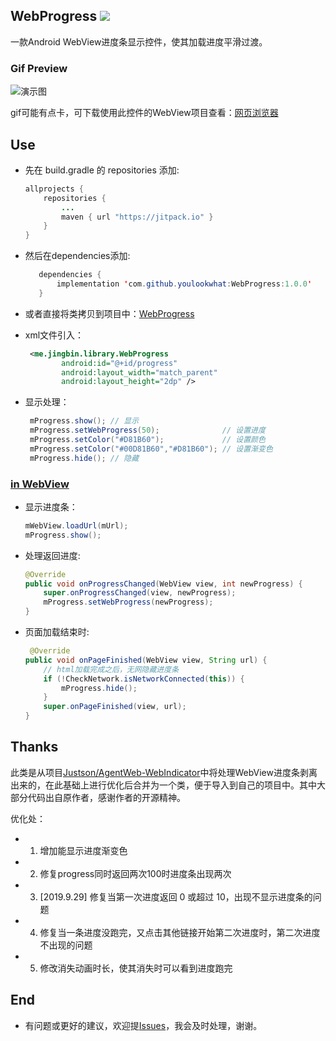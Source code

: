 ## WebProgress  [![](https://jitpack.io/v/youlookwhat/WebProgress.svg)](https://jitpack.io/#youlookwhat/WebProgress)
一款Android WebView进度条显示控件，使其加载进度平滑过渡。

### Gif Preview

![演示图](https://raw.githubusercontent.com/youlookwhat/WebProgress/master/image.gif)


gif可能有点卡，可下载使用此控件的WebView项目查看：[网页浏览器](https://fir.im/webviewstudy)

## Use
-  先在 build.gradle 的 repositories 添加:
 
	```java
	allprojects {
		repositories {
			...
			maven { url "https://jitpack.io" }
		}
	}
	```

-  然后在dependencies添加:
 
     ```java
		dependencies {
		    implementation 'com.github.youlookwhat:WebProgress:1.0.0'
		}
     ```

- 或者直接将类拷贝到项目中：[WebProgress](https://github.com/youlookwhat/WebProgress/blob/master/library/src/main/java/me/jingbin/library/WebProgress.java)

- xml文件引入：

	```xml
	 <me.jingbin.library.WebProgress
	        android:id="@+id/progress"
	        android:layout_width="match_parent"
	        android:layout_height="2dp" />
    ```

- 显示处理：

	```java
	 mProgress.show(); // 显示
	 mProgress.setWebProgress(50);              // 设置进度
	 mProgress.setColor("#D81B60");             // 设置颜色
	 mProgress.setColor("#00D81B60","#D81B60"); // 设置渐变色
	 mProgress.hide(); // 隐藏
   ```

### [in WebView](https://github.com/youlookwhat/WebViewStudy/blob/master/app/src/main/java/com/example/jingbin/webviewstudy/WebViewActivity.java)
 - 显示进度条：

	```java
	mWebView.loadUrl(mUrl);
	mProgress.show();
	```

 - 处理返回进度:

	```java
	@Override
    public void onProgressChanged(WebView view, int newProgress) {
        super.onProgressChanged(view, newProgress);
        mProgress.setWebProgress(newProgress);
    }
	```

 - 页面加载结束时:

	```java
	 @Override
    public void onPageFinished(WebView view, String url) {
        // html加载完成之后，无网隐藏进度条
        if (!CheckNetwork.isNetworkConnected(this)) {
            mProgress.hide();
        }
        super.onPageFinished(view, url);
    }
	```

## Thanks
此类是从项目[Justson/AgentWeb-WebIndicator](https://github.com/Justson/AgentWeb/blob/master/agentweb-core/src/main/java/com/just/agentweb/WebIndicator.java)中将处理WebView进度条剥离出来的，在此基础上进行优化后合并为一个类，便于导入到自己的项目中。其中大部分代码出自原作者，感谢作者的开源精神。

优化处：

 * 1. 增加能显示进度渐变色
 * 2. 修复progress同时返回两次100时进度条出现两次
 * 3. [2019.9.29] 修复当第一次进度返回 0 或超过 10，出现不显示进度条的问题
 * 4. 修复当一条进度没跑完，又点击其他链接开始第二次进度时，第二次进度不出现的问题
 * 5. 修改消失动画时长，使其消失时可以看到进度跑完

## End
 - 有问题或更好的建议，欢迎提[Issues](https://github.com/youlookwhat/WebProgress/issues)，我会及时处理，谢谢。



